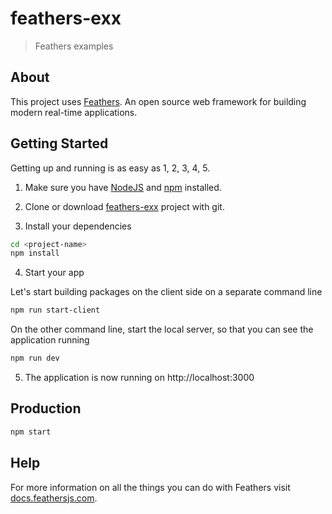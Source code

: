 # feathers-exx

> Feathers examples

## About

This project uses [Feathers](http://feathersjs.com). An open source web framework for building modern real-time applications.

## Getting Started

Getting up and running is as easy as 1, 2, 3, 4, 5.

1. Make sure you have [NodeJS](https://nodejs.org/) and [npm](https://www.npmjs.com/) installed.

2. Clone or download [feathers-exx](https://github.com/bsa-git/feathers-exx) project with git.

3. Install your dependencies

  ```bash
  cd <project-name>
  npm install
  ```

4. Start your app

Let's start building packages on the client side on a separate command line

  ```bash
  npm run start-client
  ```

On the other command line, start the local server, so that you can see the application running

  ```bash
  npm run dev
  ```

5. The application is now running on http://localhost:3000

## Production

```bash
npm start
```

## Help

For more information on all the things you can do with Feathers visit [docs.feathersjs.com](http://docs.feathersjs.com).
